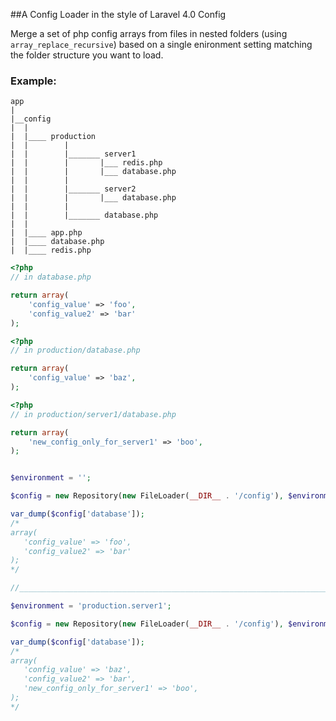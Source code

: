 ##A Config Loader in the style of Laravel 4.0 Config

Merge a set of php config arrays from files in nested folders (using `array_replace_recursive`) based on a single enironment setting matching the folder structure you want to load.

### Example:

~~~
app
|
|__config
|  |
|  |____ production
|  |        |
|  |        |_______ server1
|  |        |       |___ redis.php
|  |        |       |___ database.php
|  |        |
|  |        |_______ server2
|  |        |       |___ database.php
|  |        |
|  |        |_______ database.php
|  |
|  |____ app.php
|  |____ database.php
|  |____ redis.php

~~~

~~~PHP
<?php
// in database.php

return array(
    'config_value' => 'foo',
    'config_value2' => 'bar'
);

~~~

~~~PHP
<?php
// in production/database.php

return array(
    'config_value' => 'baz',
);

~~~

~~~PHP
<?php
// in production/server1/database.php

return array(
    'new_config_only_for_server1' => 'boo',
);

~~~

~~~PHP

$environment = '';

$config = new Repository(new FileLoader(__DIR__ . '/config'), $environment);

var_dump($config['database']);
/*
array(
   'config_value' => 'foo',
   'config_value2' => 'bar'
);
*/

//________________________________________________________________________

$environment = 'production.server1';

$config = new Repository(new FileLoader(__DIR__ . '/config'), $environment);

var_dump($config['database']);
/*
array(
   'config_value' => 'baz',
   'config_value2' => 'bar',
   'new_config_only_for_server1' => 'boo',
);
*/

~~~
